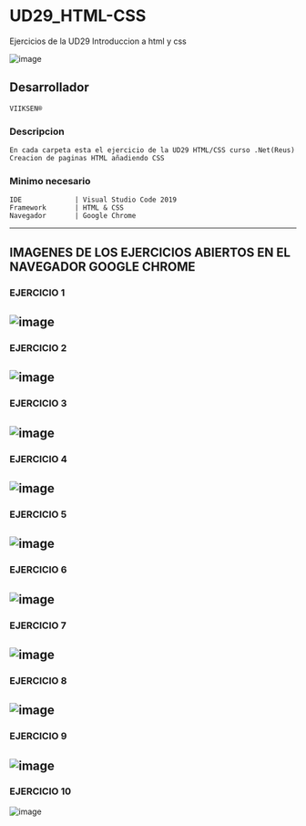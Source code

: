 # UD29_HTML-CSS
Ejercicios de la UD29 Introduccion a html y css

![image](https://user-images.githubusercontent.com/76480566/107948030-92e09700-6f93-11eb-875a-80dfafd4e84b.png)

## Desarrollador
``
VIIKSEN®
``
### Descripcion
````
En cada carpeta esta el ejercicio de la UD29 HTML/CSS curso .Net(Reus)
Creacion de paginas HTML añadiendo CSS
````
### Minimo necesario
````
IDE             | Visual Studio Code 2019 
Framework       | HTML & CSS
Navegador       | Google Chrome
````
-----------------------------------------------------------------------------------------------------------------------
## IMAGENES DE LOS EJERCICIOS ABIERTOS EN EL NAVEGADOR GOOGLE CHROME

### EJERCICIO 1
![image](https://user-images.githubusercontent.com/76480566/107891092-d0eea400-6f1c-11eb-86b3-027c83908d23.png)
------------------------------------------------------------------------------------------------------------------------

### EJERCICIO 2 
![image](https://user-images.githubusercontent.com/76480566/107891125-01364280-6f1d-11eb-900e-6090712c9efa.png)
------------------------------------------------------------------------------------------------------------------------

### EJERCICIO 3
![image](https://user-images.githubusercontent.com/76480566/107892078-101ff380-6f23-11eb-9e9a-d4d385e528b9.png)
------------------------------------------------------------------------------------------------------------------------

### EJERCICIO 4
![image](https://user-images.githubusercontent.com/76480566/107892206-e9ae8800-6f23-11eb-831c-c0eca53ddc40.png)
------------------------------------------------------------------------------------------------------------------------

### EJERCICIO 5
![image](https://user-images.githubusercontent.com/76480566/107892227-08148380-6f24-11eb-87c0-e1b80f9a27a2.png)
------------------------------------------------------------------------------------------------------------------------

### EJERCICIO 6
![image](https://user-images.githubusercontent.com/76480566/107892271-5cb7fe80-6f24-11eb-9b35-4501f83a8b00.png)
------------------------------------------------------------------------------------------------------------------------

### EJERCICIO 7
![image](https://user-images.githubusercontent.com/76480566/107892308-8cff9d00-6f24-11eb-9ab5-d811bf136550.png)
------------------------------------------------------------------------------------------------------------------------

### EJERCICIO 8
![image](https://user-images.githubusercontent.com/76480566/107892341-bfa99580-6f24-11eb-876b-08de68865f48.png)
------------------------------------------------------------------------------------------------------------------------

### EJERCICIO 9
![image](https://user-images.githubusercontent.com/76480566/107892382-fda6b980-6f24-11eb-881e-7cf2f2ccb817.png)
------------------------------------------------------------------------------------------------------------------------

### EJERCICIO 10
![image](https://user-images.githubusercontent.com/76480566/107892409-35adfc80-6f25-11eb-8536-07eda361ceb9.png)
